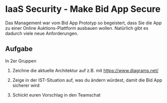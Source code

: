 # IaaS Security - Make Bid App Secure

Das Management war vom Bid App Prototyp so begeistert, dass Sie die App zu einer Online Auktions-Plattform ausbauen wollen.
Natürlich gibt es dadurch viele neue Anforderungen.

## Aufgabe

In 2er Gruppen

1. Zeichne die aktuelle Architektur auf z.B. mit https://www.diagrams.net/

2. Zeige in der IST-Situation auf, was du ändern würdest, damit die Bid App sicherer wird

3. Schickt euren Vorschlag in den Teamschat

